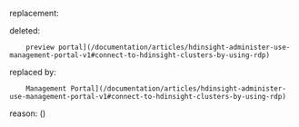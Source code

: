 replacement:

deleted:

		preview portal](/documentation/articles/hdinsight-administer-use-management-portal-v1#connect-to-hdinsight-clusters-by-using-rdp)

replaced by:

		Management Portal](/documentation/articles/hdinsight-administer-use-management-portal-v1#connect-to-hdinsight-clusters-by-using-rdp)

reason: ()


